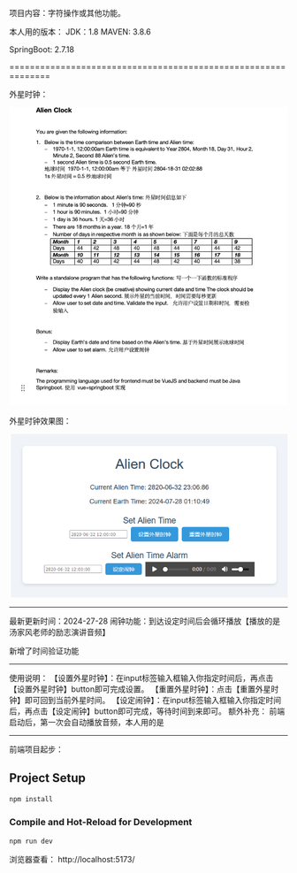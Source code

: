 项目内容：字符操作或其他功能。

本人用的版本：
JDK：1.8
MAVEN: 3.8.6

SpringBoot: 2.7.18

==============================================================

外星时钟：

![](src/main/resources/images/AlienClock.jpg)

外星时钟效果图：

![](src/main/resources/images/外星时钟效果图.png)

-----------------------------------------------
最新更新时间：2024-27-28
闹钟功能：到达设定时间后会循环播放【播放的是汤家风老师的励志演讲音频】

新增了时间验证功能

---------------------

使用说明：
【设置外星时钟】：在input标签输入框输入你指定时间后，再点击【设置外星时钟】button即可完成设置。
【重置外星时钟】：点击【重置外星时钟】即可回到当前外星时间。
【设定闹钟】：在input标签输入框输入你指定时间后，再点击【设定闹钟】button即可完成，等待时间到来即可。
额外补充：
   前端启动后，第一次会自动播放音频，本人用的是<audio/>标签，不知是为何会自动播放，希望有人告知，谢谢。

-------------------------------


前端项目起步：

## Project Setup

```sh
npm install
```

### Compile and Hot-Reload for Development

```sh
npm run dev
```
浏览器查看：
http://localhost:5173/
### 
